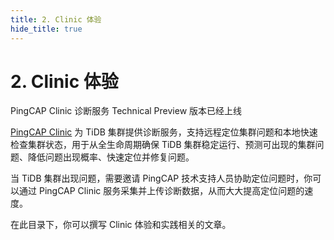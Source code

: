 ```yaml
---
title: 2. Clinic 体验
hide_title: true
---
```


# 2. Clinic 体验

PingCAP Clinic 诊断服务 Technical Preview 版本已经上线



[PingCAP Clinic](https://clinic.pingcap.com.cn/) 为 TiDB 集群提供诊断服务，支持远程定位集群问题和本地快速检查集群状态，用于从全生命周期确保 TiDB 集群稳定运行、预测可出现的集群问题、降低问题出现概率、快速定位并修复问题。



当 TiDB 集群出现问题，需要邀请 PingCAP 技术支持人员协助定位问题时，你可以通过 PingCAP Clinic 服务采集并上传诊断数据，从而大大提高定位问题的速度。



在此目录下，你可以撰写 Clinic 体验和实践相关的文章。